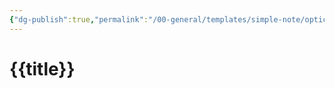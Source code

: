 ```yaml
---
{"dg-publish":true,"permalink":"/00-general/templates/simple-note/optics-template/"}
---
```


# {{title}}